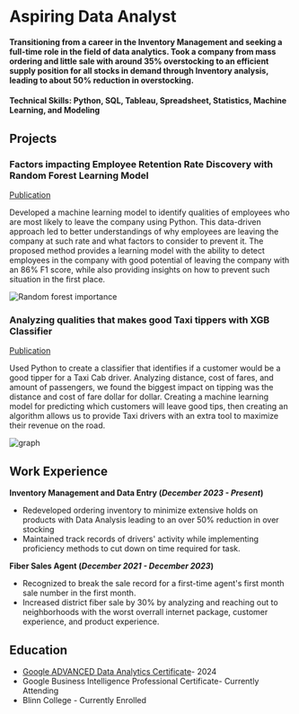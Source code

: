 
# Aspiring Data Analyst

#### Transitioning from a career in the Inventory Management and seeking a full-time role in the field of data analytics. Took a company from mass ordering and little sale with around 35% overstocking to an efficient supply position for all stocks in demand through Inventory analysis, leading to about 50% reduction in overstocking. 
#### Technical Skills: Python, SQL, Tableau, Spreadsheet, Statistics, Machine Learning, and Modeling

## Projects
### Factors impacting Employee Retention Rate Discovery with Random Forest Learning Model
[Publication](https://elijahagunbiade.github.io/HR-Salifort-Motors/)

Developed a machine learning model to identify qualities of employees who are most likely to leave the company using Python. This data-driven approach led to better understandings of why employees are leaving the company at such rate and what factors to consider to prevent it. The proposed method provides a learning model with the ability to detect employees in the company with good potential of leaving the company with an 86% F1 score, while also providing insights on how to prevent such situation in the first place.  

![Random forest importance](https://github.com/ElijahAgunbiade/Portfolio/assets/173221971/2dd2554d-88e1-48fd-8f84-829e2a77b3cc)

### Analyzing qualities that makes good Taxi tippers with XGB Classifier
[Publication](https://elijahagunbiade.github.io/Machine-LearningAutomatidata/)

Used Python to create a classifier that identifies if a customer would be a good tipper for a Taxi Cab driver. Analyzing distance, cost of fares, and amount of passengers, we found the biggest impact on tipping was the distance and cost of fare dollar for dollar. Creating a machine learning model for predicting which customers will leave good tips, then creating an algorithm allows us to provide Taxi drivers with an extra tool to maximize their revenue on the road. 

![graph](https://github.com/ElijahAgunbiade/Portfolio/assets/173221971/bfdf9998-cd8b-40fd-998d-676a8339a08a)

## Work Experience
**Inventory Management and Data Entry (_December 2023 - Present_)**
- Redeveloped ordering inventory to minimize extensive holds on products with Data Analysis leading to an over 50% reduction in over stocking
- Maintained track records of drivers' activity while implementing proficiency methods to cut down on time required for task.

**Fiber Sales Agent (_December 2021 - December 2023_)**
- Recognized to break the sale record for a first-time agent's first month sale number in the first month. 
- Increased district fiber sale by 30% by analyzing and reaching out to neighborhoods with the worst overrall internet package, customer experience, and product experience.


## Education
- [Google ADVANCED Data Analytics Certificate](https://github.com/ElijahAgunbiade/Portfolio/blob/main/Coursera.pdf)- 2024
- Google Business Intelligence Professional Certificate- Currently Attending
- Blinn College - Currently Enrolled

